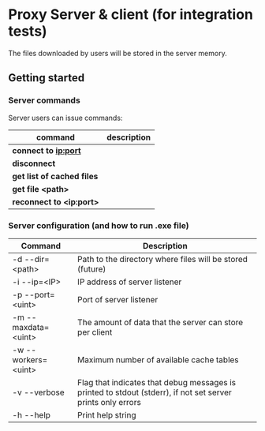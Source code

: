 # Proxy Server &amp; client (for integration tests)

The files downloaded by users will be stored in the server memory.

## Getting started

### Server commands

Server users can issue commands:

|   **command**   |   **description**   |
| --- | --- |
| **connect to <ip:port>** |     |
| **disconnect** |     |
| **get list of cached files** |     |
| **get file** **\<****path****\>** |     |
| **reconnect to** **\<****ip:port****\>** |     |


### Server configuration (and how to run .exe file)

|   Command   |   Description   |
| --- | --- |
| \-d \-\-dir=\<path\> | Path to the directory where files will be stored \(future\) |
| \-i \-\-ip=\<IP\> | IP address of server listener |
| \-p \-\-port=\<uint\> | Port of server listener |
| \-m \-\-maxdata=\<uint\> | The amount of data that the server can store per client |
| \-w \-\-workers=\<uint\> | Maximum number of available cache tables |
| \-v \-\-verbose | Flag that indicates that debug messages is printed to stdout \(stderr\), if not set server prints only errors |
| \-h \-\-help | Print help string |

